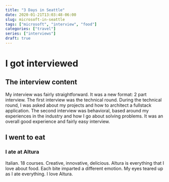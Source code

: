 ```yaml
---
title: "3 Days in Seattle"
date: 2020-01-21T13:03:48-06:00
slug: microsoft-in-seattle
tags: ["microsoft", "interview", "food"]
categories: ["travel"]
series: ["interviews"]
draft: true
---
```


# I got interviewed

## The interview content

My interview was fairly straightforward. It was a new format: 2 part interview. The first interview was the technical round. During the technical round, I was asked about my projects and how to architect a fullstack application. The second interview was behavioral, based around my experiences in the industry and how I go about solving problems. It was an overall good experience and fairly easy interview.

## I went to eat

### I ate at Altura 

Italian. 18 courses. Creative, innovative, delicious. Altura is everything that I love about food. Each bite imparted a different emotion. My eyes teared up as I ate everything. I love Altura.
